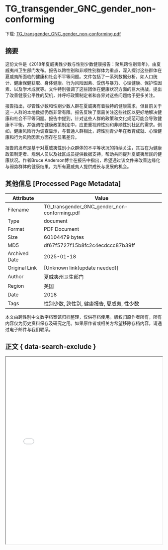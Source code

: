 # TG_transgender_GNC_gender_non-conforming

<!-- tcd_download_link -->
下载: <a href="TG_transgender_GNC_gender_non-conforming.pdf" download>TG_transgender_GNC_gender_non-conforming.pdf</a>
<!-- tcd_download_link_end -->

## 摘要

<!-- tcd_abstract -->
这份文件是《2018年夏威夷性少数与性别少数健康报告：聚焦跨性别青年》，由夏威夷州卫生部门发布。报告以跨性别和非顺性别群体为重点，深入探讨这些群体在夏威夷所面临的健康和社会不平等问题。文件包括了一系列数据分析，如人口统计、健康保健获取、身体健康、行为风险因素、受伤与暴力、心理健康、保护性因素、以及学术成就等。文件特别强调了这些团体在健康状况方面的巨大挑战，提出了改善健康公平性的契机，并呼吁政策制定者和各界对这些问题给予更多关注。

报告指出，尽管性少数和性别少数人群在夏威夷有着独特的健康需求，但目前关于这一人群的本地数据仍然非常有限。报告反映了亟需关注这些社区以更好地解决健康和社会不平等问题。报告中提到，针对这些人群的政策和文化规范可能会导致健康不平衡，并强调在健康政策制定中，应更重视跨性别和非顺性别社区的需求。例如，健康风险行为调查显示，与普通人群相比，跨性别青少年在教育成就、心理健康和行为风险因素方面存在显著差异。

报告的发布是基于对夏威夷性别小众群体的不平等状况的持续关注，其旨在为健康政策制定者、规划人员以及社区成员提供数据支持，帮助共同提升夏威夷居民的健康状况。作者Bruce Anderson博士在报告中指出，希望通过该文件来改善边缘化与弱势群体的健康结果，为所有夏威夷人提供成长与发展的机会。

<!-- tcd_abstract_end -->

## 其他信息 [Processed Page Metadata]

| Attribute       | Value                                  |
|-----------------|----------------------------------------|
| Filename        | TG_transgender_GNC_gender_non-conforming.pdf                             |
| Type            | document                                 |
| Format          | PDF Document                               |
| Size            | 60104479 bytes                           |
| MD5             | df67f5727f15b8fc2c4ecdccc87b39ff                                  |
| Archived Date   | 2025-01-18                             |
| Original Link   | [Unknown link(update needed)]                         |
| Author          | 夏威夷州卫生部门                               |
| Region          | 美国                               |
| Date            | 2018                                 |
| Tags            | 性别少数, 跨性别, 健康报告, 夏威夷, 性少数                                 |

本文由跨性别中文数字档案馆归档整理，仅供存档使用。版权归原作者所有，所有内容仅为历史资料保存及研究之用。如果原作者或相关方希望移除存档内容，请通过电子邮件与我们联系。

## 正文 { data-search-exclude }

<!-- tcd_main_text -->
<iframe src="../TG_transgender_GNC_gender_non-conforming.pdf" width="100%" height="600px">
    <p>无法显示PDF，请下载查看。</p>
</iframe>
<!-- tcd_main_text_end -->

